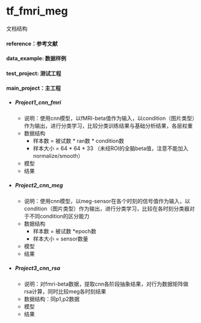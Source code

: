 # tf_fmri_meg

文档结构

#### reference：参考文献

#### data_example: 数据样例

#### test_project: 测试工程

#### main_project：主工程

- ##### Project1_cnn_fmri

  - 说明：使用cnn模型，以fMRI-beta值作为输入，以condition（图片类型）作为输出，进行分类学习，比较分类训练结果与基础分析结果，各层权重
  - 数据结构
    - 样本数 = 被试数 * ran数 * condition数
    - 样本大小 = 64 * 64 * 33 （未经ROI的全脑beta值，注意不能加入normalize/smooth）
  - 模型
  - 结果

- ##### Project2_cnn_meg

  - 说明：使用cnn模型，以meg-sensor在各个时刻的信号值作为输入，以condition（图片类型）作为输出，进行分类学习，比较在各时刻分类器对于不同condition的区分能力
  - 数据结构
    - 样本数 = 被试数 *epoch数
    - 样本大小 = sensor数量
  - 模型
  - 结果

- ##### Project3_cnn_rsa

  - 说明：对fmri-beta数据，提取cnn各阶段抽象结果，对行为数据矩阵做rsa计算，同时比较meg各时刻结果
  - 数据结构：同p1,p2数据 
  - 模型
  - 结果



